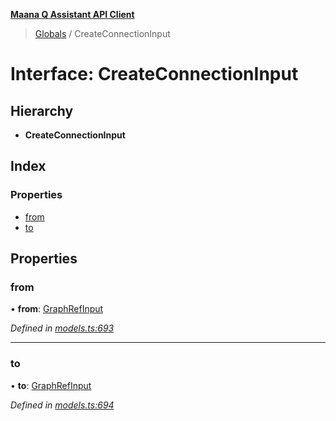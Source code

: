 **[Maana Q Assistant API Client](../README.md)**

> [Globals](../README.md) / CreateConnectionInput

# Interface: CreateConnectionInput

## Hierarchy

* **CreateConnectionInput**

## Index

### Properties

* [from](createconnectioninput.md#from)
* [to](createconnectioninput.md#to)

## Properties

### from

•  **from**: [GraphRefInput](graphrefinput.md)

*Defined in [models.ts:693](https://github.com/maana-io/q-assistant-client/blob/develop/src/models.ts#L693)*

___

### to

•  **to**: [GraphRefInput](graphrefinput.md)

*Defined in [models.ts:694](https://github.com/maana-io/q-assistant-client/blob/develop/src/models.ts#L694)*
